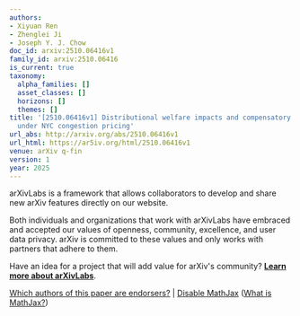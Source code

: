 ```yaml
---
authors:
- Xiyuan Ren
- Zhenglei Ji
- Joseph Y. J. Chow
doc_id: arxiv:2510.06416v1
family_id: arxiv:2510.06416
is_current: true
taxonomy:
  alpha_families: []
  asset_classes: []
  horizons: []
  themes: []
title: '[2510.06416v1] Distributional welfare impacts and compensatory transit strategies
  under NYC congestion pricing'
url_abs: http://arxiv.org/abs/2510.06416v1
url_html: https://ar5iv.org/html/2510.06416v1
venue: arXiv q-fin
version: 1
year: 2025
---
```



arXivLabs is a framework that allows collaborators to develop and share new arXiv features directly on our website.

Both individuals and organizations that work with arXivLabs have embraced and accepted our values of openness, community, excellence, and user data privacy. arXiv is committed to these values and only works with partners that adhere to them.

Have an idea for a project that will add value for arXiv's community? [**Learn more about arXivLabs**](https://info.arxiv.org/labs/index.html).

[Which authors of this paper are endorsers?](/auth/show-endorsers/2510.06416) |
[Disable MathJax](javascript:setMathjaxCookie()) ([What is MathJax?](https://info.arxiv.org/help/mathjax.html))